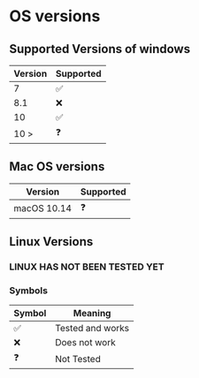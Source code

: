 # OS versions

## Supported Versions of windows


| Version | Supported          |
| ------- | ------------------ |
| 7       | :white_check_mark: |
| 8.1     | :x:                |
| 10      | :white_check_mark: |
| 10 >    | :question:         |
 
 ## Mac OS versions
| Version    | Supported          |
| ---------- | ------------------ |
| macOS 10.14| :question:         |

## Linux Versions
### LINUX HAS NOT BEEN TESTED YET

### Symbols

| Symbol            | Meaning          |
|-------------------|------------------|
|:white_check_mark: | Tested and works |
| :x:               | Does not work    |
| :question:        | Not Tested       |

